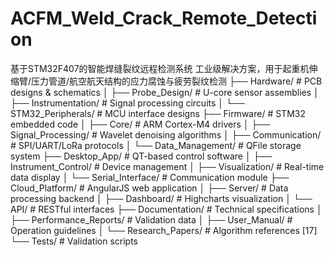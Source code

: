 # ACFM_Weld_Crack_Remote_Detection
基于STM32F407的智能焊缝裂纹远程检测系统 工业级解决方案，用于起重机伸缩臂/压力管道/航空航天结构的应力腐蚀与疲劳裂纹检测
├── Hardware/                  # PCB designs & schematics
│   ├── Probe_Design/          # U-core sensor assemblies
│   ├── Instrumentation/       # Signal processing circuits
│   └── STM32_Peripherals/     # MCU interface designs
├── Firmware/                  # STM32 embedded code
│   ├── Core/                  # ARM Cortex-M4 drivers
│   ├── Signal_Processing/     # Wavelet denoising algorithms
│   ├── Communication/         # SPI/UART/LoRa protocols
│   └── Data_Management/       # QFile storage system
├── Desktop_App/               # QT-based control software
│   ├── Instrument_Control/    # Device management
│   ├── Visualization/         # Real-time data display
│   └── Serial_Interface/      # Communication module
├── Cloud_Platform/            # AngularJS web application
│   ├── Server/                # Data processing backend
│   ├── Dashboard/             # Highcharts visualization
│   └── API/                   # RESTful interfaces
├── Documentation/             # Technical specifications
│   ├── Performance_Reports/   # Validation data
│   ├── User_Manual/           # Operation guidelines
│   └── Research_Papers/       # Algorithm references [17]
└── Tests/                     # Validation scripts
